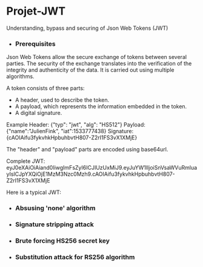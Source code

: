# Projet-JWT
Understanding, bypass and securing of Json Web Tokens (JWT)

* ### Prerequisites
Json Web Tokens allow the secure exchange of tokens between several parties. The security of the exchange translates into the verification of the integrity and authenticity of the data. It is carried out using multiple algorithms.

A token consists of three parts:
- A header, used to describe the token.
- A payload, which represents the information embedded in the token.
- A digital signature.

Example
Header: {"typ": "jwt", "alg": "HS512"}
Payload: {"name":"JulienFink", "iat":1533777438}
Signature: {cAOIAifu3fykvhkHpbuhbvtH807-Z2rI1FS3vX1XMjE}

The "header" and "payload" parts are encoded using base64url.

Complete JWT: eyJ0eXAiOiAiand0IiwgImFsZyI6ICJIUzUxMiJ9.eyJuYW1lIjoiSnVsaWVuRmluayIsICJpYXQiOjE1MzM3Nzc0Mzh9.cAOIAifu3fykvhkHpbuhbvtH807-Z2rI1FS3vX1XMjE

Here is a typical JWT:

* ### Absusing 'none' algorithm

* ### Signature stripping attack

* ### Brute forcing HS256 secret key

* ### Substitution attack for RS256 algorithm
